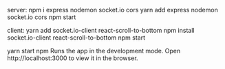 server:
npm i express nodemon socket.io cors
yarn add express nodemon socket.io cors
npm start

client:
yarn add socket.io-client react-scroll-to-bottom
npm install socket.io-client react-scroll-to-bottom
npm start

yarn start
npm
Runs the app in the development mode. 
Open http://localhost:3000 to view it in the browser.
